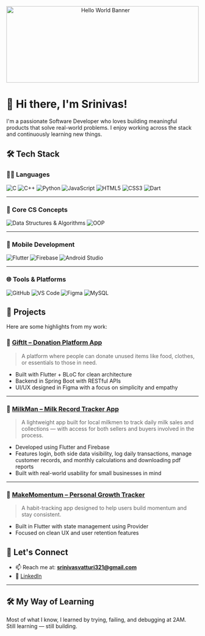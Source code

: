 <p align="center">
  <img src="https://github.com/user-attachments/assets/ec7d4e52-22ca-428a-9e25-d4e9672a6999" alt="Hello World Banner" width="100%" height="200px" />
</p>

# 👋 Hi there, I'm Srinivas!

I'm a passionate Software Developer who loves building meaningful products that solve real-world problems. I enjoy working across the stack and continuously learning new things.

## 🛠️ Tech Stack

### 👨‍💻 Languages
![C](https://img.shields.io/badge/C-00599C?style=flat&logo=c&logoColor=white)
![C++](https://img.shields.io/badge/C++-00599C?style=flat&logo=c%2B%2B&logoColor=white)
![Python](https://img.shields.io/badge/Python-3776AB?style=flat&logo=python&logoColor=white)
![JavaScript](https://img.shields.io/badge/JavaScript-F7DF1E?style=flat&logo=javascript&logoColor=black)
![HTML5](https://img.shields.io/badge/HTML5-E34F26?style=flat&logo=html5&logoColor=white)
![CSS3](https://img.shields.io/badge/CSS3-1572B6?style=flat&logo=css3&logoColor=white)
![Dart](https://img.shields.io/badge/Dart-0175C2?style=flat&logo=dart&logoColor=white)

---

### 🧠 Core CS Concepts
![Data Structures & Algorithms](https://img.shields.io/badge/DSA-F89A1C?style=flat&logo=codeforces&logoColor=white)
![OOP](https://img.shields.io/badge/OOP-007396?style=flat&logo=java&logoColor=white)

---

### 📱 Mobile Development
![Flutter](https://img.shields.io/badge/Flutter-02569B?style=flat&logo=flutter&logoColor=white)
![Firebase](https://img.shields.io/badge/Firebase-FFCA28?style=flat&logo=firebase&logoColor=black)
![Android Studio](https://img.shields.io/badge/Android%20Studio-3DDC84?style=flat&logo=android-studio&logoColor=white)

---

### 🌐 Tools & Platforms
![GitHub](https://img.shields.io/badge/GitHub-181717?style=flat&logo=github&logoColor=white)
![VS Code](https://img.shields.io/badge/VS%20Code-007ACC?style=flat&logo=visual-studio-code&logoColor=white)
![Figma](https://img.shields.io/badge/Figma-F24E1E?style=flat&logo=figma&logoColor=white)
![MySQL](https://img.shields.io/badge/MySQL-4479A1?style=flat&logo=mysql&logoColor=white)

## 🚀 Projects

Here are some highlights from my work:

### 🎁 [GiftIt – Donation Platform App](https://github.com/Kiran-Chaitu/GiftIt)
> A platform where people can donate unused items like food, clothes, or essentials to those in need.
- Built with Flutter + BLoC for clean architecture
- Backend in Spring Boot with RESTful APIs
- UI/UX designed in Figma with a focus on simplicity and empathy

---

### 🥛 [MilkMan – Milk Record Tracker App](https://github.com/vatturisrinivas/milkman)
> A lightweight app built for local milkmen to track daily milk sales and collections — with access for both sellers and buyers involved in the process.
- Developed using Flutter and Firebase
- Features login, both side data visibility, log daily transactions, manage customer records, and monthly calculations and downloading pdf reports
- Built with real-world usability for small businesses in mind

---

### 🧠 [MakeMomentum – Personal Growth Tracker](https://github.com/vatturisrinivas/makemomentum)
> A habit-tracking app designed to help users build momentum and stay consistent.
- Built in Flutter with state management using Provider
- Focused on clean UX and user retention features


## 🤝 Let's Connect

- 📫 Reach me at: **srinivasvatturi321@gmail.com**
- 🔗 [LinkedIn](https://www.linkedin.com/in/vatturi-srinivas)  

---

## 🛠️ My Way of Learning

Most of what I know, I learned by trying, failing, and debugging at 2AM.  
Still learning — still building.


